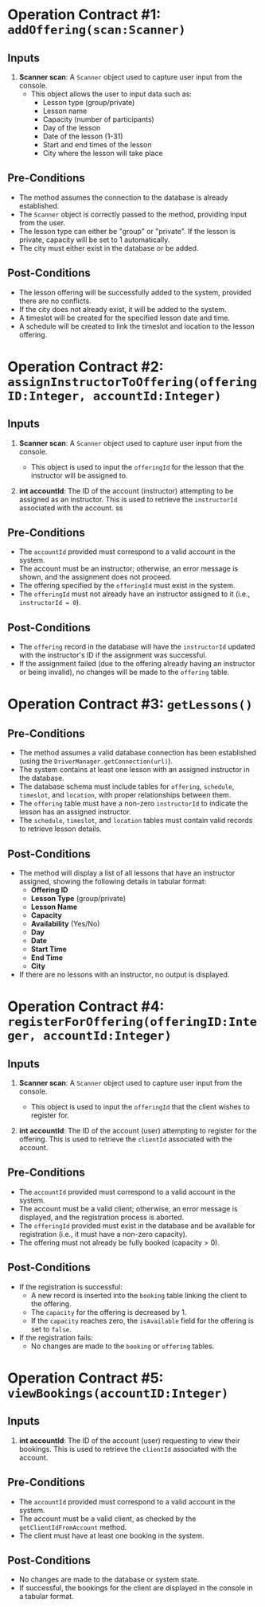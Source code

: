 # Operation Contract #1: `addOffering(scan:Scanner)`

## Inputs

1. **Scanner scan**: A `Scanner` object used to capture user input from the console.
   - This object allows the user to input data such as:
     - Lesson type (group/private)
     - Lesson name
     - Capacity (number of participants)
     - Day of the lesson
     - Date of the lesson (1-31)
     - Start and end times of the lesson
     - City where the lesson will take place

## Pre-Conditions
- The method assumes the connection to the database is already established.
- The `Scanner` object is correctly passed to the method, providing input from the user.
- The lesson type can either be "group" or "private". If the lesson is private, capacity will be set to 1 automatically.
- The city must either exist in the database or be added.

## Post-Conditions
- The lesson offering will be successfully added to the system, provided there are no conflicts.
- If the city does not already exist, it will be added to the system.
- A timeslot will be created for the specified lesson date and time.
- A schedule will be created to link the timeslot and location to the lesson offering.

# Operation Contract #2: `assignInstructorToOffering(offeringID:Integer, accountId:Integer)`

## Inputs

1. **Scanner scan**: A `Scanner` object used to capture user input from the console.
   - This object is used to input the `offeringId` for the lesson that the instructor will be assigned to.

2. **int accountId**: The ID of the account (instructor) attempting to be assigned as an instructor. This is used to retrieve the `instructorId` associated with the account.
ss
## Pre-Conditions
- The `accountId` provided must correspond to a valid account in the system.
- The account must be an instructor; otherwise, an error message is shown, and the assignment does not proceed.
- The offering specified by the `offeringId` must exist in the system.
- The `offeringId` must not already have an instructor assigned to it (i.e., `instructorId = 0`).

## Post-Conditions
- The `offering` record in the database will have the `instructorId` updated with the instructor's ID if the assignment was successful.
- If the assignment failed (due to the offering already having an instructor or being invalid), no changes will be made to the `offering` table.


# Operation Contract #3: `getLessons()`

## Pre-Conditions
- The method assumes a valid database connection has been established (using the `DriverManager.getConnection(url)`).
- The system contains at least one lesson with an assigned instructor in the database.
- The database schema must include tables for `offering`, `schedule`, `timeslot`, and `location`, with proper relationships between them.
- The `offering` table must have a non-zero `instructorId` to indicate the lesson has an assigned instructor.
- The `schedule`, `timeslot`, and `location` tables must contain valid records to retrieve lesson details.

## Post-Conditions
- The method will display a list of all lessons that have an instructor assigned, showing the following details in tabular format:
  - **Offering ID**
  - **Lesson Type** (group/private)
  - **Lesson Name**
  - **Capacity**
  - **Availability** (Yes/No)
  - **Day**
  - **Date**
  - **Start Time**
  - **End Time**
  - **City**
- If there are no lessons with an instructor, no output is displayed.

# Operation Contract #4: `registerForOffering(offeringID:Integer, accountId:Integer)`

## Inputs

1. **Scanner scan**: A `Scanner` object used to capture user input from the console.
   - This object is used to input the `offeringId` that the client wishes to register for.

2. **int accountId**: The ID of the account (user) attempting to register for the offering. This is used to retrieve the `clientId` associated with the account.

## Pre-Conditions
- The `accountId` provided must correspond to a valid account in the system.
- The account must be a valid client; otherwise, an error message is displayed, and the registration process is aborted.
- The `offeringId` provided must exist in the database and be available for registration (i.e., it must have a non-zero capacity).
- The offering must not already be fully booked (capacity > 0).

## Post-Conditions
- If the registration is successful:
  - A new record is inserted into the `booking` table linking the client to the offering.
  - The `capacity` for the offering is decreased by 1.
  - If the `capacity` reaches zero, the `isAvailable` field for the offering is set to `false`.
- If the registration fails:
  - No changes are made to the `booking` or `offering` tables.

# Operation Contract #5: `viewBookings(accountID:Integer)`

## Inputs

1. **int accountId**: The ID of the account (user) requesting to view their bookings. This is used to retrieve the `clientId` associated with the account.

## Pre-Conditions
- The `accountId` provided must correspond to a valid account in the system.
- The account must be a valid client, as checked by the `getClientIdFromAccount` method.
- The client must have at least one booking in the system.

## Post-Conditions
- No changes are made to the database or system state.
- If successful, the bookings for the client are displayed in the console in a tabular format.
